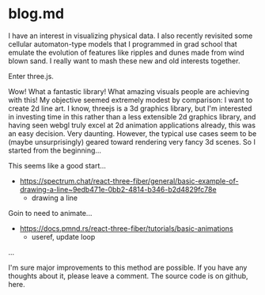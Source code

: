 # blog.md

I have an interest in visualizing physical data. I also recently revisited some cellular automaton-type models that I programmed in grad school that emulate the evolution of features like ripples and dunes made from wind blown sand. I really want to mash these new and old interests together.

Enter three.js.

Wow! What a fantastic library! What amazing visuals people are achieving with this! My objective seemed extremely modest by comparison: I want to create 2d line art. I know, threejs is a 3d graphics library, but I'm interested in investing time in this rather than a less extensible 2d graphics library, and having seen webgl truly excel at 2d animation applications already, this was an easy decision. Very daunting. However, the typical use cases seem to be (maybe unsurprisingly) geared toward rendering very fancy 3d scenes. So I started from the beginning...

This seems like a good start...

- https://spectrum.chat/react-three-fiber/general/basic-example-of-drawing-a-line~9edb471e-0bb2-4814-b346-b2d4829fc78e
  - drawing a line

Goin to need to animate...

- https://docs.pmnd.rs/react-three-fiber/tutorials/basic-animations
  - useref, update loop

...

I'm sure major improvements to this method are possible. If you have any thoughts about it, please leave a comment. The source code is on github, here.
